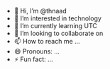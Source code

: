- 👋 Hi, I’m @thnaad
- 👀 I’m interested in technology
- 🌱 I’m currently learning UTC
- 💞️ I’m looking to collaborate on 
- 📫 How to reach me ...
- 😄 Pronouns: ...
- ⚡ Fun fact: ...

<!---
thnaad/thnaad is a ✨ special ✨ repository because its `README.md` (this file) appears on your GitHub profile.
You can click the Preview link to take a look at your changes.
--->
